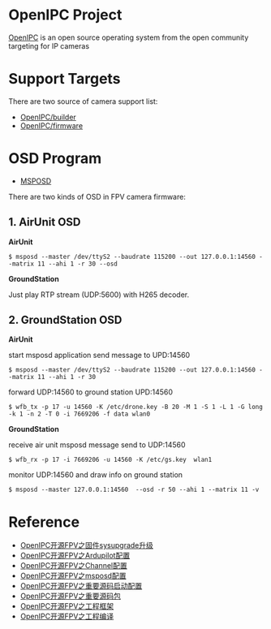# OpenIPC Project

[OpenIPC](https://openipc.org/) is an open source operating system from the open community targeting for IP cameras

# Support Targets

There are two source of camera support list:

- [OpenIPC/builder](https://github.com/OpenIPC/builder)
- [OpenIPC/firmware](https://github.com/OpenIPC/firmware)

# OSD Program

- [MSPOSD](https://github.com/OpenIPC/msposd)

There are two kinds of OSD in FPV camera firmware:

## 1. AirUnit OSD

**AirUnit**

```
$ msposd --master /dev/ttyS2 --baudrate 115200 --out 127.0.0.1:14560 --matrix 11 --ahi 1 -r 30 --osd
```

**GroundStation**

Just play RTP stream (UDP:5600) with H265 decoder.

## 2. GroundStation OSD

**AirUnit**

start msposd application send message to UPD:14560
```
$ msposd --master /dev/ttyS2 --baudrate 115200 --out 127.0.0.1:14560 --matrix 11 --ahi 1 -r 30
```

forward UDP:14560 to ground station UPD:14560
```
$ wfb_tx -p 17 -u 14560 -K /etc/drone.key -B 20 -M 1 -S 1 -L 1 -G long -k 1 -n 2 -T 0 -i 7669206 -f data wlan0
```


**GroundStation**

receive air unit msposd message send to UDP:14560
```
$ wfb_rx -p 17 -i 7669206 -u 14560 -K /etc/gs.key  wlan1
```

monitor UDP:14560 and draw info on ground station
```
$ msposd --master 127.0.0.1:14560  --osd -r 50 --ahi 1 --matrix 11 -v
```

# Reference

- [OpenIPC开源FPV之固件sysupgrade升级](https://blog.csdn.net/lida2003/article/details/143103377)
- [OpenIPC开源FPV之Ardupilot配置](https://blog.csdn.net/lida2003/article/details/143120610)
- [OpenIPC开源FPV之Channel配置](https://blog.csdn.net/lida2003/article/details/143167793)
- [OpenIPC开源FPV之msposd配置](https://blog.csdn.net/lida2003/article/details/143305757)
- [OpenIPC开源FPV之重要源码启动配置](https://blog.csdn.net/lida2003/article/details/142526783)
- [OpenIPC开源FPV之重要源码包](https://blog.csdn.net/lida2003/article/details/141780776)
- [OpenIPC开源FPV之工程框架](https://blog.csdn.net/lida2003/article/details/141745662)
- [OpenIPC开源FPV之工程编译](OpenIPC开源FPV之工程编译)

